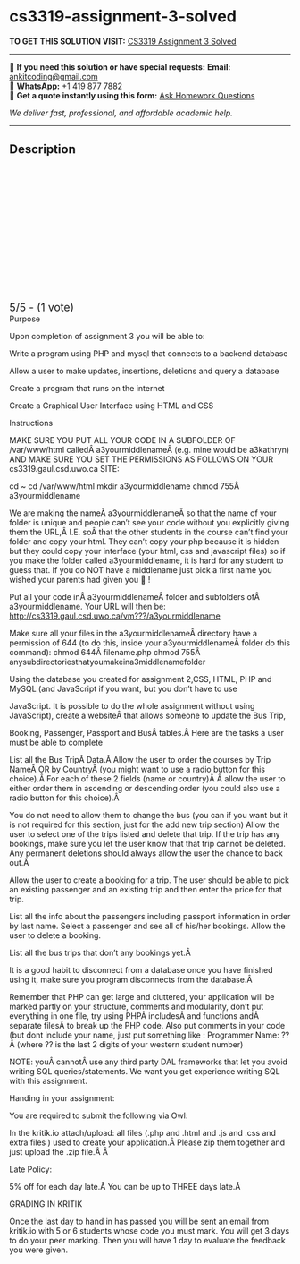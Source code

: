 # cs3319-assignment-3-solved
**TO GET THIS SOLUTION VISIT:** [CS3319 Assignment 3 Solved](https://www.ankitcodinghub.com/product/cs3319-iassignment-3-solved/)


---

📩 **If you need this solution or have special requests:** **Email:** ankitcoding@gmail.com  
📱 **WhatsApp:** +1 419 877 7882  
📄 **Get a quote instantly using this form:** [Ask Homework Questions](https://www.ankitcodinghub.com/services/ask-homework-questions/)

*We deliver fast, professional, and affordable academic help.*

---

<h2>Description</h2>



<div class="kk-star-ratings kksr-auto kksr-align-center kksr-valign-top" data-payload="{&quot;align&quot;:&quot;center&quot;,&quot;id&quot;:&quot;119611&quot;,&quot;slug&quot;:&quot;default&quot;,&quot;valign&quot;:&quot;top&quot;,&quot;ignore&quot;:&quot;&quot;,&quot;reference&quot;:&quot;auto&quot;,&quot;class&quot;:&quot;&quot;,&quot;count&quot;:&quot;1&quot;,&quot;legendonly&quot;:&quot;&quot;,&quot;readonly&quot;:&quot;&quot;,&quot;score&quot;:&quot;5&quot;,&quot;starsonly&quot;:&quot;&quot;,&quot;best&quot;:&quot;5&quot;,&quot;gap&quot;:&quot;4&quot;,&quot;greet&quot;:&quot;Rate this product&quot;,&quot;legend&quot;:&quot;5\/5 - (1 vote)&quot;,&quot;size&quot;:&quot;24&quot;,&quot;title&quot;:&quot;CS3319 Assignment 3 Solved&quot;,&quot;width&quot;:&quot;138&quot;,&quot;_legend&quot;:&quot;{score}\/{best} - ({count} {votes})&quot;,&quot;font_factor&quot;:&quot;1.25&quot;}">

<div class="kksr-stars">

<div class="kksr-stars-inactive">
            <div class="kksr-star" data-star="1" style="padding-right: 4px">


<div class="kksr-icon" style="width: 24px; height: 24px;"></div>
        </div>
            <div class="kksr-star" data-star="2" style="padding-right: 4px">


<div class="kksr-icon" style="width: 24px; height: 24px;"></div>
        </div>
            <div class="kksr-star" data-star="3" style="padding-right: 4px">


<div class="kksr-icon" style="width: 24px; height: 24px;"></div>
        </div>
            <div class="kksr-star" data-star="4" style="padding-right: 4px">


<div class="kksr-icon" style="width: 24px; height: 24px;"></div>
        </div>
            <div class="kksr-star" data-star="5" style="padding-right: 4px">


<div class="kksr-icon" style="width: 24px; height: 24px;"></div>
        </div>
    </div>

<div class="kksr-stars-active" style="width: 138px;">
            <div class="kksr-star" style="padding-right: 4px">


<div class="kksr-icon" style="width: 24px; height: 24px;"></div>
        </div>
            <div class="kksr-star" style="padding-right: 4px">


<div class="kksr-icon" style="width: 24px; height: 24px;"></div>
        </div>
            <div class="kksr-star" style="padding-right: 4px">


<div class="kksr-icon" style="width: 24px; height: 24px;"></div>
        </div>
            <div class="kksr-star" style="padding-right: 4px">


<div class="kksr-icon" style="width: 24px; height: 24px;"></div>
        </div>
            <div class="kksr-star" style="padding-right: 4px">


<div class="kksr-icon" style="width: 24px; height: 24px;"></div>
        </div>
    </div>
</div>


<div class="kksr-legend" style="font-size: 19.2px;">
            5/5 - (1 vote)    </div>
    </div>
Purpose

Upon completion of assignment 3 you will be able to:

Write a program using PHP and mysql that connects to a backend database

Allow a user to make updates, insertions, deletions and query a database

Create a program that runs on the internet

Create a Graphical User Interface using HTML and CSS

Instructions

MAKE SURE YOU PUT ALL YOUR CODE IN A SUBFOLDER OF /var/www/html calledÂ a3yourmiddlenameÂ (e.g. mine would be a3kathryn) AND MAKE SURE YOU SET THE PERMISSIONS AS FOLLOWS ON YOUR cs3319.gaul.csd.uwo.ca SITE:

cd ~ cd /var/www/html mkdir a3yourmiddlename chmod 755Â a3yourmiddlename

We are making the nameÂ a3yourmiddlenameÂ so that the name of your folder is unique and people can’t see your code without you explicitly giving them the URL,Â I.E. soÂ that the other students in the course can’t find your folder and copy your html. They can’t copy your php because it is hidden but they could copy your interface (your html, css and javascript files) so if you make the folder called a3yourmiddlename, it is hard for any student to guess that. If you do NOT have a middlename just pick a first name you wished your parents had given you 🙂 !

Put all your code inÂ a3yourmiddlenameÂ folder and subfolders ofÂ a3yourmiddlename. Your URL will then be: http://cs3319.gaul.csd.uwo.ca/vm???/a3yourmiddlename

Make sure all your files in the a3yourmiddlenameÂ directory have a permission of 644 (to do this, inside your a3yourmiddlenameÂ folder do this command): chmod 644Â filename.php chmod 755Â anysubdirectoriesthatyoumakeina3middlenamefolder

Using the database you created for assignment 2,CSS, HTML, PHP and MySQL (and JavaScript if you want, but you don’t have to use

JavaScript. It is possible to do the whole assignment without using JavaScript), create a websiteÂ that allows someone to update the Bus Trip,

Booking, Passenger, Passport and BusÂ tables.Â Here are the tasks a user must be able to complete

List all the Bus TripÂ Data.Â Allow the user to order the courses by Trip NameÂ OR by CountryÂ (you might want to use a radio button for this choice).Â For each of these 2 fields (name or country)Â Â allow the user to either order them in ascending or descending order (you could also use a radio button for this choice).Â

You do not need to allow them to change the bus (you can if you want but it is not required for this section, just for the add new trip section) Allow the user to select one of the trips listed and delete that trip. If the trip has any bookings, make sure you let the user know that that trip cannot be deleted. Any permanent deletions should always allow the user the chance to back out.Â

Allow the user to create a booking for a trip. The user should be able to pick an existing passenger and an existing trip and then enter the price for that trip.

List all the info about the passengers including passport information in order by last name. Select a passenger and see all of his/her bookings. Allow the user to delete a booking.

List all the bus trips that don’t any bookings yet.Â

It is a good habit to disconnect from a database once you have finished using it, make sure you program disconnects from the database.Â

Remember that PHP can get large and cluttered, your application will be marked partly on your structure, comments and modularity, don’t put everything in one file, try using PHPÂ includesÂ and functions andÂ separate filesÂ to break up the PHP code. Also put comments in your code (but dont include your name, just put something like : Programmer Name: ??Â (where ?? is the last 2 digits of your western student number)

NOTE: youÂ cannotÂ use any third party DAL frameworks that let you avoid writing SQL queries/statements. We want you get experience writing SQL with this assignment.

Handing in your assignment:

You are required to submit the following via Owl:

In the kritik.io attach/upload: all files (.php and .html and .js and .css and extra files ) used to create your application.Â Please zip them together and just upload the .zip file.Â Â

Late Policy:

5% off for each day late.Â You can be up to THREE days late.Â

GRADING IN KRITIK

Once the last day to hand in has passed you will be sent an email from kritik.io with 5 or 6 students whose code you must mark. You will get 3 days to do your peer marking. Then you will have 1 day to evaluate the feedback you were given.
